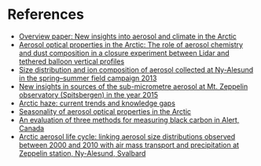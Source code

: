 # References

- [Overview paper: New insights into aerosol and climate in the Arctic](https://github.com/NordicESMhub/NEGI-Abisko-2019/raw/master/content/topics/group-4/references/Abbat_2019_arctic_aerosol_and_climate.pdf)
- [Aerosol optical properties in the Arctic: The role of aerosol chemistry and
dust composition in a closure experiment between Lidar and tethered
balloon vertical profiles](https://github.com/NordicESMhub/NEGI-Abisko-2019/raw/master/content/topics/group-4/references/Ferrero_2019_vertical_aerosol_optical_properties.pdf)
- [Size distribution and ion composition of aerosol collected at Ny-Alesund in the spring–summer field campaign 2013](https://github.com/NordicESMhub/NEGI-Abisko-2019/raw/master/content/topics/group-4/references/Giardi_2016_size_distribution_and_compositino_Zeppelin.pdf)
- [New insights in sources of the sub-micrometre aerosol at Mt. Zeppelin observatory (Spitsbergen) in the year 2015](https://github.com/NordicESMhub/NEGI-Abisko-2019/raw/master/content/topics/group-4/references/New%20insights%20in%20sources%20of%20thKarl_2019_aerosol_compositinon_Zeppelin_2015.pdf)
- [Arctic haze: current trends and knowledge gaps](https://github.com/NordicESMhub/NEGI-Abisko-2019/raw/master/content/topics/group-4/references/Quinn_2007_arctic_haze_trends.pdf)
- [Seasonality of aerosol optical properties in the Arctic](https://github.com/NordicESMhub/NEGI-Abisko-2019/raw/master/content/topics/group-4/references/Schmeisser_2018_seasonality_of_aerosol_properties.pdf)
- [An evaluation of three methods for measuring black carbon in Alert, Canada](https://github.com/NordicESMhub/NEGI-Abisko-2019/raw/master/content/topics/group-4/references/Sharma_2017_bc_measurement_methods.pdf)
- [Arctic aerosol life cycle: linking aerosol size distributions observed between 2000 and 2010 with air mass transport and precipitation at Zeppelin station, Ny-Alesund, Svalbard](https://github.com/NordicESMhub/NEGI-Abisko-2019/raw/master/content/topics/group-4/references/Tunved_2013_arctic_aerosol_lifecycle.pdf)

